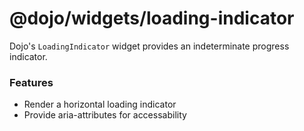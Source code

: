 # @dojo/widgets/loading-indicator

Dojo's `LoadingIndicator` widget provides an indeterminate progress indicator.

### Features

- Render a horizontal loading indicator
- Provide aria-attributes for accessability
